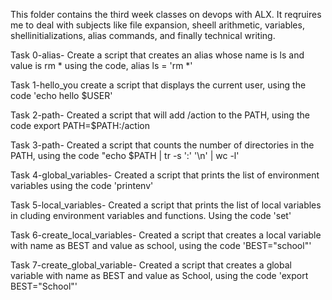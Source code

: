 This folder contains the third week classes on devops with ALX. 
It reqruires me to deal with subjects like file expansion, sheell arithmetic, variables, shellinitializations, alias commands, and finally technical writing.

Task 0-alias- Create a script that creates an alias whose name is ls and value is rm * using the code,  alias ls = 'rm *'

Task 1-hello_you create a script that displays the current user, using the code 'echo hello $USER'

Task 2-path- Created a script that will add /action to the PATH, using the code export PATH=$PATH:/action

Task 3-path- Created a script that counts the number of directories in the PATH, using the code "echo $PATH | tr -s ':' '\n' | wc -l'

Task 4-global_variables- Created a script that prints the list of environment variables using the code 'printenv'

Task 5-local_variables- Created a script that prints the list of local variables in cluding environment variables and functions. Using the code 'set'

Task 6-create_local_variables- Created a script that creates a local variable with name as BEST and value as school, using the code 'BEST="school"'

Task 7-create_global_variable- Created a script that creates a global variable with  name as BEST and value as School, using the code 'export BEST="School"'

